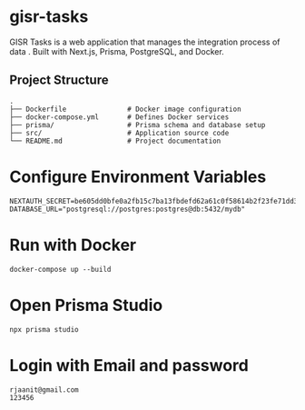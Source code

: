 # gisr-tasks

GISR Tasks is a web application that manages the integration process of data . Built with Next.js, Prisma, PostgreSQL, and Docker.

## Project Structure

```plaintext
.
├── Dockerfile               # Docker image configuration
├── docker-compose.yml       # Defines Docker services
├── prisma/                  # Prisma schema and database setup
├── src/                     # Application source code
└── README.md                # Project documentation
```

# Configure Environment Variables
```plaintext
NEXTAUTH_SECRET=be605dd0bfe0a2fb15c7ba13fbdefd62a61c0f58614b2f23fe71dd367d846506
DATABASE_URL="postgresql://postgres:postgres@db:5432/mydb"
```
# Run with Docker
```plaintext
docker-compose up --build
```
# Open Prisma Studio
```plaintext
npx prisma studio
```


# Login with Email and password
```plaintext
rjaanit@gmail.com
123456
```


